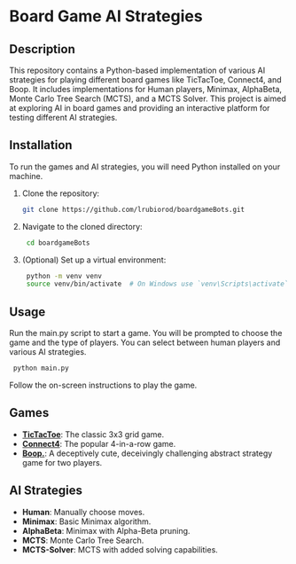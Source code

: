 # Board Game AI Strategies

## Description
This repository contains a Python-based implementation of various AI strategies for playing different board games 
like TicTacToe, Connect4, and Boop. It includes implementations for Human players, Minimax, AlphaBeta, 
Monte Carlo Tree Search (MCTS), and a MCTS Solver. This project is aimed at exploring AI in board games and providing 
an interactive platform for testing different AI strategies.

## Installation
To run the games and AI strategies, you will need Python installed on your machine.

1. Clone the repository:
   ```sh
   git clone https://github.com/lrubiorod/boardgameBots.git
   ```
2. Navigate to the cloned directory:
   ```sh
    cd boardgameBots
   ```
3. (Optional) Set up a virtual environment:
   ```sh
    python -m venv venv
    source venv/bin/activate  # On Windows use `venv\Scripts\activate`
   ```

## Usage

Run the main.py script to start a game. You will be prompted to choose the game and the type of players. 
You can select between human players and various AI strategies.

   ```sh
    python main.py
   ```

Follow the on-screen instructions to play the game.

## Games

- [**TicTacToe**](https://boardgamegeek.com/boardgame/11901/tic-tac-toe): The classic 3x3 grid game.
- [**Connect4**](https://boardgamegeek.com/boardgame/2719/connect-four): The popular 4-in-a-row game. 
- [**Boop.**](https://boardgamegeek.com/boardgame/355433/boop): A deceptively cute, deceivingly challenging abstract 
strategy game for two players. 

## AI Strategies

- **Human**: Manually choose moves. 
- **Minimax**: Basic Minimax algorithm.
- **AlphaBeta**: Minimax with Alpha-Beta pruning.
- **MCTS**: Monte Carlo Tree Search.
- **MCTS-Solver**: MCTS with added solving capabilities.